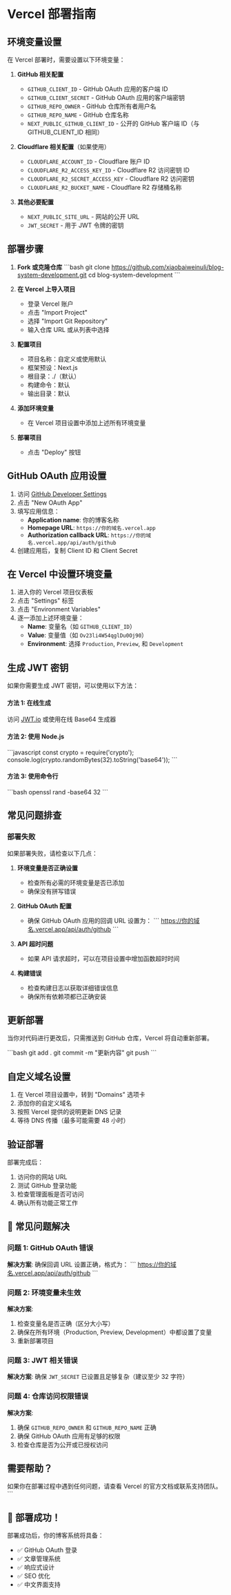 # Vercel 部署指南

## 环境变量设置

在 Vercel 部署时，需要设置以下环境变量：

1. **GitHub 相关配置**
   - `GITHUB_CLIENT_ID` - GitHub OAuth 应用的客户端 ID
   - `GITHUB_CLIENT_SECRET` - GitHub OAuth 应用的客户端密钥
   - `GITHUB_REPO_OWNER` - GitHub 仓库所有者用户名
   - `GITHUB_REPO_NAME` - GitHub 仓库名称
   - `NEXT_PUBLIC_GITHUB_CLIENT_ID` - 公开的 GitHub 客户端 ID（与 GITHUB_CLIENT_ID 相同）

2. **Cloudflare 相关配置**（如果使用）
   - `CLOUDFLARE_ACCOUNT_ID` - Cloudflare 账户 ID
   - `CLOUDFLARE_R2_ACCESS_KEY_ID` - Cloudflare R2 访问密钥 ID
   - `CLOUDFLARE_R2_SECRET_ACCESS_KEY` - Cloudflare R2 访问密钥
   - `CLOUDFLARE_R2_BUCKET_NAME` - Cloudflare R2 存储桶名称

3. **其他必要配置**
   - `NEXT_PUBLIC_SITE_URL` - 网站的公开 URL
   - `JWT_SECRET` - 用于 JWT 令牌的密钥

## 部署步骤

1. **Fork 或克隆仓库**
   \`\`\`bash
   git clone https://github.com/xiaobaiweinuli/blog-system-development.git
   cd blog-system-development
   \`\`\`

2. **在 Vercel 上导入项目**
   - 登录 Vercel 账户
   - 点击 "Import Project"
   - 选择 "Import Git Repository"
   - 输入仓库 URL 或从列表中选择

3. **配置项目**
   - 项目名称：自定义或使用默认
   - 框架预设：Next.js
   - 根目录：./（默认）
   - 构建命令：默认
   - 输出目录：默认

4. **添加环境变量**
   - 在 Vercel 项目设置中添加上述所有环境变量

5. **部署项目**
   - 点击 "Deploy" 按钮

## GitHub OAuth 应用设置

1. 访问 [GitHub Developer Settings](https://github.com/settings/developers)
2. 点击 "New OAuth App"
3. 填写应用信息：
   - **Application name**: 你的博客名称
   - **Homepage URL**: `https://你的域名.vercel.app`
   - **Authorization callback URL**: `https://你的域名.vercel.app/api/auth/github`
4. 创建应用后，复制 Client ID 和 Client Secret

## 在 Vercel 中设置环境变量

1. 进入你的 Vercel 项目仪表板
2. 点击 "Settings" 标签
3. 点击 "Environment Variables"
4. 逐一添加上述环境变量：
   - **Name**: 变量名（如 `GITHUB_CLIENT_ID`）
   - **Value**: 变量值（如 `Ov23li4W54qglDu0Oj90`）
   - **Environment**: 选择 `Production`, `Preview`, 和 `Development`

## 生成 JWT 密钥

如果你需要生成 JWT 密钥，可以使用以下方法：

#### 方法 1: 在线生成
访问 [JWT.io](https://jwt.io/) 或使用在线 Base64 生成器

#### 方法 2: 使用 Node.js
\`\`\`javascript
const crypto = require('crypto');
console.log(crypto.randomBytes(32).toString('base64'));
\`\`\`

#### 方法 3: 使用命令行
\`\`\`bash
openssl rand -base64 32
\`\`\`

## 常见问题排查

### 部署失败

如果部署失败，请检查以下几点：

1. **环境变量是否正确设置**
   - 检查所有必需的环境变量是否已添加
   - 确保没有拼写错误

2. **GitHub OAuth 配置**
   - 确保 GitHub OAuth 应用的回调 URL 设置为：
     \`\`\`
     https://你的域名.vercel.app/api/auth/github
     \`\`\`

3. **API 超时问题**
   - 如果 API 请求超时，可以在项目设置中增加函数超时时间

4. **构建错误**
   - 检查构建日志以获取详细错误信息
   - 确保所有依赖项都已正确安装

## 更新部署

当你对代码进行更改后，只需推送到 GitHub 仓库，Vercel 将自动重新部署。

\`\`\`bash
git add .
git commit -m "更新内容"
git push
\`\`\`

## 自定义域名设置

1. 在 Vercel 项目设置中，转到 "Domains" 选项卡
2. 添加你的自定义域名
3. 按照 Vercel 提供的说明更新 DNS 记录
4. 等待 DNS 传播（最多可能需要 48 小时）

## 验证部署

部署完成后：

1. 访问你的网站 URL
2. 测试 GitHub 登录功能
3. 检查管理面板是否可访问
4. 确认所有功能正常工作

## 🔧 常见问题解决

### 问题 1: GitHub OAuth 错误
**解决方案**: 确保回调 URL 设置正确，格式为：
\`\`\`
https://你的域名.vercel.app/api/auth/github
\`\`\`

### 问题 2: 环境变量未生效
**解决方案**: 
1. 检查变量名是否正确（区分大小写）
2. 确保在所有环境（Production, Preview, Development）中都设置了变量
3. 重新部署项目

### 问题 3: JWT 相关错误
**解决方案**: 确保 `JWT_SECRET` 已设置且足够复杂（建议至少 32 字符）

### 问题 4: 仓库访问权限错误
**解决方案**: 
1. 确保 `GITHUB_REPO_OWNER` 和 `GITHUB_REPO_NAME` 正确
2. 确保 GitHub OAuth 应用有足够的权限
3. 检查仓库是否为公开或已授权访问

## 需要帮助？

如果你在部署过程中遇到任何问题，请查看 Vercel 的官方文档或联系支持团队。
\`\`\`

## 🎉 部署成功！

部署成功后，你的博客系统将具备：
- ✅ GitHub OAuth 登录
- ✅ 文章管理系统
- ✅ 响应式设计
- ✅ SEO 优化
- ✅ 中文界面支持
